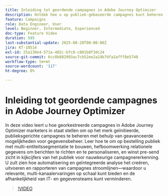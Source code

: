 ```yaml
---
title: Inleiding tot geordende campagnes in Adobe Journey Optimizer
description: Ontdek hoe u op publiek-gebaseerde campagnes kunt beheren met geavanceerd gegevensbeheer, segmentering en automatisering in Adobe Journey Optimizer. Gestroomlijnde multikanaalmarketing.
feature: Campaigns
role: Data Engineer, User
level: Beginner, Intermediate, Experienced
doc-type: Feature Video
duration: 595
last-substantial-update: 2025-08-28T00:00:00Z
jira: KT-18514
exl-id: 25a130e4-571a-402c-bfc8-c801b0f3dc24
source-git-commit: 6cc0b882993ac7cb52ee2a24b7dfa2afff8e5740
workflow-type: tm+mt
source-wordcount: '117'
ht-degree: 0%

---
```


# Inleiding tot geordende campagnes in Adobe Journey Optimizer

In deze video leert u hoe georkestreerde campagnes in Adobe Journey Optimizer marketers in staat stellen om op het merk geïnitieerde, publieksgerichte campagnes te beheren met behulp van geavanceerde mogelijkheden voor gegevensbeheer. Leer hoe te om op bestelling publiek met multi-entiteitssegmentatie te bouwen, hefboomwerking relationele gegevens om berichten te richten en te personaliseren, en winst pre-send zicht in kijkcijfers van het publiek voor nauwkeurige campagnererkenning. U zult zien hoe automatisering en geïntegreerde analyse het creëren, uitvoeren en rapporteren van campagnes stroomlijnen—waardoor u relevante, multi-kanaalervaringen op schaal kunt bieden en de afhankelijkheid van IT- en gegevensteams kunt verminderen.

>[!VIDEO](https://video.tv.adobe.com/v/3471538/?learn=on&enablevpops)
